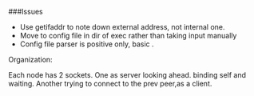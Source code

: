 ###Issues

* Use getifaddr to note down external address, not internal one.
* Move to config file in dir of exec rather than taking input manually
* Config file parser is positive only, basic .

Organization:

Each node has 2 sockets. One as server looking ahead. binding self and waiting.
Another trying to connect to the prev peer,as a client.
